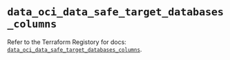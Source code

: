 # `data_oci_data_safe_target_databases_columns`

Refer to the Terraform Registory for docs: [`data_oci_data_safe_target_databases_columns`](https://registry.terraform.io/providers/oracle/oci/6.18.0/docs/data-sources/data_safe_target_databases_columns).

